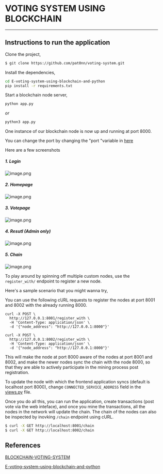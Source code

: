 # VOTING SYSTEM USING BLOCKCHAIN

---

## Instructions to run the application

Clone the project,

```sh
$ git clone https://github.com/pat0nn/voting-system.git
```

Install the dependencies,

```sh
cd E-voting-system-using-blockchain-and-python
pip install -r requirements.txt
```

Start a blockchain node server,
```sh
python app.py
```
*or*
```sh
python3 app.py
```

One instance of our blockchain node is now up and running at port 8000.

You can change the port by changing the "port "variable in [here](./app.py#L15)

Here are a few screenshots
##### 1. Login

![image.png](https://github.com/pat0nn/voting-system/blob/main/img/login.png)

##### 2. Homepage

![image.png](https://github.com/pat0nn/voting-system/blob/main/img/homepage.png)

##### 3. Votepage

![image.png](https://github.com/pat0nn/voting-system/blob/main/img/vote.png)

##### 4. Resutl (Admin only)

![image.png](https://github.com/pat0nn/voting-system/blob/main/img/result.png)

##### 5. Chain

![image.png](https://github.com/pat0nn/voting-system/blob/main/img/chain.png)



To play around by spinning off multiple custom nodes, use the `register_with/` endpoint to register a new node. 

Here's a sample scenario that you might wanna try,

You can use the following cURL requests to register the nodes at port 8001 and 8002 with the already running 8000.
```
curl -X POST \
  http://127.0.0.1:8001/register_with \
  -H 'Content-Type: application/json' \
  -d '{"node_address": "http://127.0.0.1:8000"}'
```
```
curl -X POST \
  http://127.0.0.1:8002/register_with \
  -H 'Content-Type: application/json' \
  -d '{"node_address": "http://127.0.0.1:8000"}'
```

This will make the node at port 8000 aware of the nodes at port 8001 and 8002, and make the newer nodes sync the chain with the node 8000, so that they are able to actively participate in the mining process post registration.

To update the node with which the frontend application syncs (default is localhost port 8000), change `CONNECTED_SERVICE_ADDRESS` field in the [views.py](/app/views.py) file.

Once you do all this, you can run the application, create transactions (post vote via the web inteface), and once you mine the transactions, all the nodes in the network will update the chain. The chain of the nodes can also be inspected by inovking `/chain` endpoint using cURL.

```sh
$ curl -X GET http://localhost:8001/chain
$ curl -X GET http://localhost:8002/chain
```

## References
[BLOCKCHAIN-VOTING-SYSTEM](https://github.com/hariharan1412/BLOCKCHAIN-VOTING-SYSTEM.git)

[E-voting-system-using-blockchain-and-python](https://github.com/ramesh-adhikari/E-voting-system-using-blockchain-and-python)

